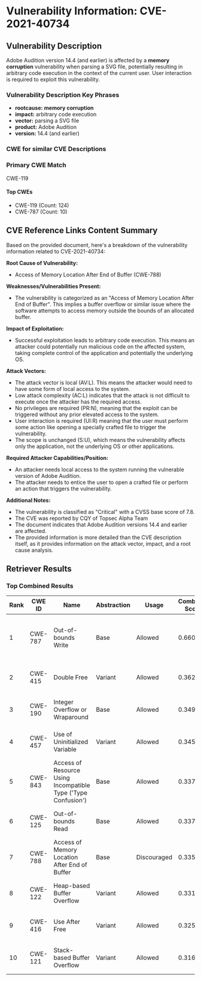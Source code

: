 # Vulnerability Information: CVE-2021-40734

## Vulnerability Description
Adobe Audition version 14.4 (and earlier) is affected by a **memory corruption** vulnerability when parsing a SVG file, potentially resulting in arbitrary code execution in the context of the current user. User interaction is required to exploit this vulnerability.

### Vulnerability Description Key Phrases
- **rootcause:** **memory corruption**
- **impact:** arbitrary code execution
- **vector:** parsing a SVG file
- **product:** Adobe Audition
- **version:** 14.4 (and earlier)

### CWE for similar CVE Descriptions
### Primary CWE Match
CWE-119

#### Top CWEs
- CWE-119 (Count: 124)
- CWE-787 (Count: 10)

## CVE Reference Links Content Summary
Based on the provided document, here's a breakdown of the vulnerability information related to CVE-2021-40734:

**Root Cause of Vulnerability:**
*   Access of Memory Location After End of Buffer (CWE-788)

**Weaknesses/Vulnerabilities Present:**
*   The vulnerability is categorized as an "Access of Memory Location After End of Buffer". This implies a buffer overflow or similar issue where the software attempts to access memory outside the bounds of an allocated buffer.

**Impact of Exploitation:**
*   Successful exploitation leads to arbitrary code execution. This means an attacker could potentially run malicious code on the affected system, taking complete control of the application and potentially the underlying OS.

**Attack Vectors:**
*   The attack vector is local (AV:L). This means the attacker would need to have some form of local access to the system.
*   Low attack complexity (AC:L) indicates that the attack is not difficult to execute once the attacker has the required access.
*   No privileges are required (PR:N), meaning that the exploit can be triggered without any prior elevated access to the system.
*   User interaction is required (UI:R) meaning that the user must perform some action like opening a specially crafted file to trigger the vulnerability.
*   The scope is unchanged (S:U), which means the vulnerability affects only the application, not the underlying OS or other applications.

**Required Attacker Capabilities/Position:**
*   An attacker needs local access to the system running the vulnerable version of Adobe Audition.
*   The attacker needs to entice the user to open a crafted file or perform an action that triggers the vulnerability.

**Additional Notes:**

*   The vulnerability is classified as "Critical" with a CVSS base score of 7.8.
* The CVE was reported by CQY of Topsec Alpha Team
*   The document indicates that Adobe Audition versions 14.4 and earlier are affected.
*   The provided information is more detailed than the CVE description itself, as it provides information on the attack vector, impact, and a root cause analysis.

## Retriever Results

### Top Combined Results

| Rank | CWE ID | Name | Abstraction | Usage | Combined Score | Retrievers | Individual Scores |
|------|--------|------|-------------|-------|---------------|------------|-------------------|
| 1 | CWE-787 | Out-of-bounds Write | Base | Allowed | 0.6601 | dense, sparse, graph | dense: 0.495, sparse: 0.264, graph: 0.731 |
| 2 | CWE-415 | Double Free | Variant | Allowed | 0.3621 | sparse, graph | sparse: 0.201, graph: 0.776 |
| 3 | CWE-190 | Integer Overflow or Wraparound | Base | Allowed | 0.3494 | dense, sparse | dense: 0.453, sparse: 0.215 |
| 4 | CWE-457 | Use of Uninitialized Variable | Variant | Allowed | 0.3452 | sparse, graph | sparse: 0.237, graph: 0.667 |
| 5 | CWE-843 | Access of Resource Using Incompatible Type ('Type Confusion') | Base | Allowed | 0.3379 | dense, sparse | dense: 0.446, sparse: 0.201 |
| 6 | CWE-125 | Out-of-bounds Read | Base | Allowed | 0.3379 | dense, sparse | dense: 0.444, sparse: 0.202 |
| 7 | CWE-788 | Access of Memory Location After End of Buffer | Base | Discouraged | 0.3359 | dense, sparse | dense: 0.530, sparse: 0.344 |
| 8 | CWE-122 | Heap-based Buffer Overflow | Variant | Allowed | 0.3318 | dense, sparse | dense: 0.454, sparse: 0.231 |
| 9 | CWE-416 | Use After Free | Variant | Allowed | 0.3254 | dense, sparse | dense: 0.475, sparse: 0.200 |
| 10 | CWE-121 | Stack-based Buffer Overflow | Variant | Allowed | 0.3164 | dense, sparse | dense: 0.440, sparse: 0.214 |

